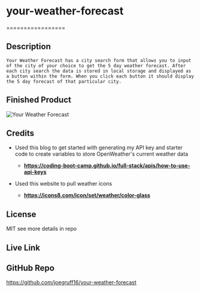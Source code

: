 # your-weather-forecast

=================

## Description

    Your Weather Forecast has a city search form that allows you to input of the city of your choice to get the 5 day weather forecast. After each city search the data is stored in local storage and displayed as a button within the form. When you click each button it should display the 5 day forecast of that particular city. 

## Finished Product 

![Your Weather Forecast](image.jpg)


## Credits

- Used this blog to get started with generating my API key and starter code to create variables to store OpenWeather's current weather data
    - **<https://coding-boot-camp.github.io/full-stack/apis/how-to-use-api-keys>**
 
 - Used this website to pull weather icons
    - **<https://icons8.com/icon/set/weather/color-glass>**
## License

MIT see more details in repo

## Live Link

## GitHub Repo

<https://github.com/joegruff16/your-weather-forecast>